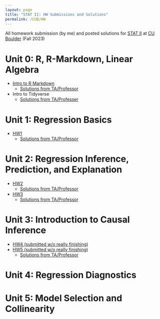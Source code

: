 ```yaml
---
layout: page
title: "STAT II: HW Submissions and Solutions"
permalink: /CUB/HW
---
```


All homework submission (by me) and posted solutions for [STAT II](Stats2.md) at [CU Boulder](../../CUB.md) (Fall 2023)

# Unit 0: R, R-Markdown, Linear Algebra

- [Intro to R Markdown](HW/Introduction_to_R-Markdown.html)
    - [Solutions from TA/Professor](HW/solutions/Intro_to_R-Markdown_Solutions.html)
- Intro to Tidyverse
    - [Solutions from TA/Professer](HW/solutions/Introduction_to_the_Tidyvrse-Solutions.html)

# Unit 1: Regression Basics

- [HW1](HW/STAT5010_HW1.html)
    - [Solutions from TA/Professor](HW/solutions/STAT-5010_Fall_23_HW1_Solutions.html)

# Unit 2: Regression Inference, Prediction, and Explanation

- [HW2](HW/STAT5010_HW2.html)
    - [Solutions from TA/Professor](HW/solutions/STAT-5010__HW2_V2_Solutions.html)
- [HW3](HW/STAT5010_HW3.html)
    - [Solutions from TA/Professor](HW/solutions/STAT-5010_Fall_23_HW3_V2_Solutions.html)

# Unit 3: Introduction to Causal Inference

- [HW4 (submitted w/o really finishing)](HW/STAT5010_HW4.html)
- [HW5 (submitted w/o really finishing)](HW/STAT5010_HW5.html)
    - [Solutions from TA/Professor](HW/solutions/STAT-5010_Sp23_HW5_Solutions.html)

# Unit 4: Regression Diagnostics

# Unit 5: Model Selection and Collinearity


